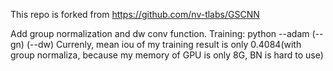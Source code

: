 This repo is forked from https://github.com/nv-tlabs/GSCNN


Add group normalization and dw conv function.
Training:
python --adam (--gn) (--dw) 
Currenly, mean iou of my training result  is only 0.4084(with group normaliza, because my memory of GPU is only 8G, BN is hard to use)
